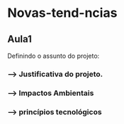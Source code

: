 # Novas-tend-ncias
## Aula1
Definindo o assunto do projeto:
### --> Justificativa do projeto.
### --> Impactos Ambientais
### --> princípios tecnológicos
